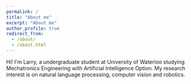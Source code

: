 ```yaml
---
permalink: /
title: "About me"
excerpt: "About me"
author_profile: true
redirect_from: 
  - /about/
  - /about.html
---
```


Hi! I'm Larry, a undergraduate student at University of Waterloo studying Mechatronics Engineering with Artificial Intelligence Option. My research interest is on natural language processing, computer vision and robotics.
